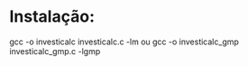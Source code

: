 # Instalação:

gcc -o investicalc investicalc.c -lm
ou
gcc -o investicalc_gmp investicalc_gmp.c -lgmp

